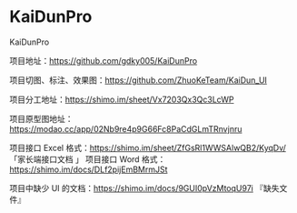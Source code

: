 # KaiDunPro
KaiDunPro

项目地址：https://github.com/gdky005/KaiDunPro

项目切图、标注、效果图：https://github.com/ZhuoKeTeam/KaiDun_UI

项目分工地址：https://shimo.im/sheet/Vx7203Qx3Qc3LcWP

项目原型图地址：https://modao.cc/app/02Nb9re4p9G66Fc8PaCdGLmTRnvjnru 

项目接口 Excel 格式：https://shimo.im/sheet/ZfGsRl1WWSAlwQB2/KyqDv/ 「家长端接口文档 」
项目接口 Word 格式：https://shimo.im/docs/DLf2pijEmBMrmJSt

项目中缺少 UI 的文档：https://shimo.im/docs/9GUI0pVzMtoqU97i 『缺失文件』

